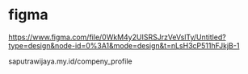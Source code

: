# figma

https://www.figma.com/file/0WkM4y2UISRSJrzVeVslTy/Untitled?type=design&node-id=0%3A1&mode=design&t=nLsH3cP511hFJkjB-1

saputrawijaya.my.id/compeny_profile
